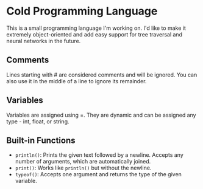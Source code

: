 # Cold Programming Language
This is a small programming language I'm working on. I'd like to make it extremely object-oriented and add easy support for tree traversal and neural networks in the future.

## Comments
Lines starting with \# are considered comments and will be ignored. You can also use it in the middle of a line to ignore its remainder.

## Variables
Variables are assigned using =. They are dynamic and can be assigned any type - int, float, or string.

## Built-in Functions
- `println()`: Prints the given text followed by a newline. Accepts any number of arguments, which are automatically joined.
- `print()`: Works like `println()` but without the newline.
- `typeof()`: Accepts one argument and returns the type of the given variable.